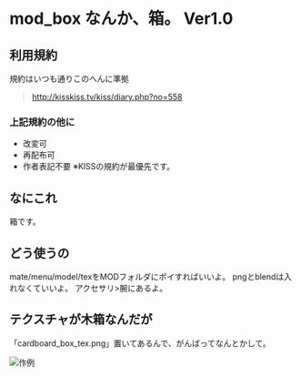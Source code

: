 # mod_box なんか、箱。 Ver1.0
## 利用規約
規約はいつも通りこのへんに準拠  
> <http://kisskiss.tv/kiss/diary.php?no=558>
### 上記規約の他に
- 改変可
- 再配布可
- 作者表記不要
※KISSの規約が最優先です。

## なにこれ
箱です。

## どう使うの
mate/menu/model/texをMODフォルダにポイすればいいよ。
pngとblendは入れなくていいよ。
アクセサリ>腕にあるよ。

## テクスチャが木箱なんだが
「cardboard_box_tex.png」置いてあるんで、がんばってなんとかして。

![作例](https://github.com/pikepikeid/mod_box/blob/master/sample.jpeg)